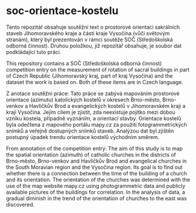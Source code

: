 # soc-orientace-kostelu

Tento repozitář obsahuje soutěžní text o prostorové orientaci sakrálních staveb Jihomoravského kraje a části kraje Vysočina (vůči světovým stranám), který byl prezentován v rámci soutěže SOČ (Středoškolská odborná činnost). Druhou položkou, již repozitář obsahuje, je soubor dat podkládající tuto práci.

This repository contains a SOČ (Středoškolská odborná činnost) competition entry on the measurement of rotation of sacral buildings in part of Czech Republic (Jihomoravský kraj, part of kraj Vysočina) and the dataset the work is based on. Both of these items are in Czech language.

Z anotace soutěžní práce:
Tato práce se zabývá mapováním prostorové orientace (azimutu) katolických kostelů 
v okresech Brno-město, Brno-venkov a Havlíčkův Brod a evangelických kostelů 
v Jihomoravském kraji a kraji Vysočina. Jejím cílem je zjistit, zda neexistuje pojítko mezi 
dobou vzniku kostela, případně vyznáním, a orientací stavby. Orientace kostelů byla odečtena 
z mapového portálu mapy.cz za použití fotogrammetrických snímků a veřejně dostupných 
snímků staveb. Analýzou dat byl zjištěn postupný úpadek trendu orientace kostelů východním 
směrem.


From annotation of the competition entry:
The aim of this study is to map the spatial orientation (azimuth) of catholic churches in the 
districts of Brno-město, Brno-venkov and Havlíčkův Brod and evangelical churches in the 
South Moravian region and the Vysočina region. Its goal is to find out whether there is a 
connection between the time of the building of a church and its orientation. The orientation of 
the churches was determined with the use of the map website mapy.cz using photogrammetric 
data and publicly available pictures of the buildings for correlation. In the analysis of data, a 
gradual diminish in the trend of the orientation of churches to the east was discovered.
